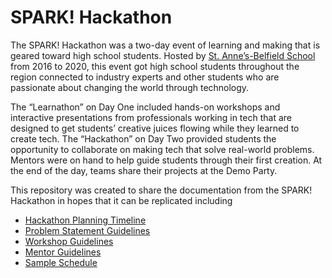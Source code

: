 # SPARK! Hackathon
The SPARK! Hackathon was a two-day event of learning and making that is geared toward high school students. Hosted by [St. Anne’s-Belfield School](http://stab.org) from 2016 to 2020, this event got high school students throughout the region connected to industry experts and other students who are passionate about changing the world through technology. 

The “Learnathon” on Day One included hands-on workshops and interactive presentations from professionals working in tech that are designed to get students’ creative juices flowing while they learned to create tech. The “Hackathon” on Day Two provided students the opportunity to collaborate on making tech that solve real-world problems. Mentors were on hand to help guide students through their first creation. At the end of the day, teams share their projects at the Demo Party.

This repository was created to share the documentation from the SPARK! Hackathon in hopes that it can be replicated including
- [Hackathon Planning Timeline](https://github.com/techkim/sparkhackathon/blob/master/planning.md)
- [Problem Statement Guidelines](https://github.com/techkim/sparkhackathon/blob/master/problemstatement.md)
- [Workshop Guidelines](https://github.com/techkim/sparkhackathon/blob/master/workshopguidelines.md)
- [Mentor Guidelines](https://github.com/techkim/sparkhackathon/blob/master/mentorguidelines.md)
- [Sample Schedule](https://github.com/techkim/sparkhackathon/blob/master/sampleschedule.md)


